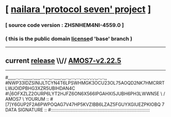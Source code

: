 
# [ [nailara 'protocol seven' project](http://nailara.network/) ]

### [ source code version : ZHSNHEM4NI-4559.0 ]

### ( this is the public domain [license](../license)d 'base' branch )
---
## current [release](https://github.com/nailara-technologies/protocol-7/releases) \\\\// [AMOS7-v2.22.5](https://github.com/nailara-technologies/protocol-7/releases/tag/AMOS7-v2.22.5)
---

#,,,,,,..,...,,,,,,,.,,,,,...,...,,..,,,,,.,,,..,,...,...,..,,.,.,.,.,,..,..,,
#NWP33IDZSINIJLTCYN4T6LPSWHMGK3OCU23OL75AOQD2NK7HMCRRTLWJOIDPBHG3XZR5UBIHDAN4C
#\\\|6OFXZLZ2OURP6LYT2HJFZ6ON6X566IPGAHXI5JUBH6PH3LWWN5E \ / AMOS7 \ YOURUM ::
#\[7]Y6GUP2F2A6PWPOQAG7V47HP5KVZIBB6LZAZ5FGUYXGIUEZPKIOBQ 7  DATA SIGNATURE ::
#:::::::::::::::::::::::::::::::::::::::::::::::::::::::::::::::::::::::::::::
